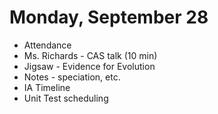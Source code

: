 # Monday, September 28

* Attendance
* Ms. Richards - CAS talk (10 min)
* Jigsaw - Evidence for Evolution
* Notes - speciation, etc.
* IA Timeline
* Unit Test scheduling

